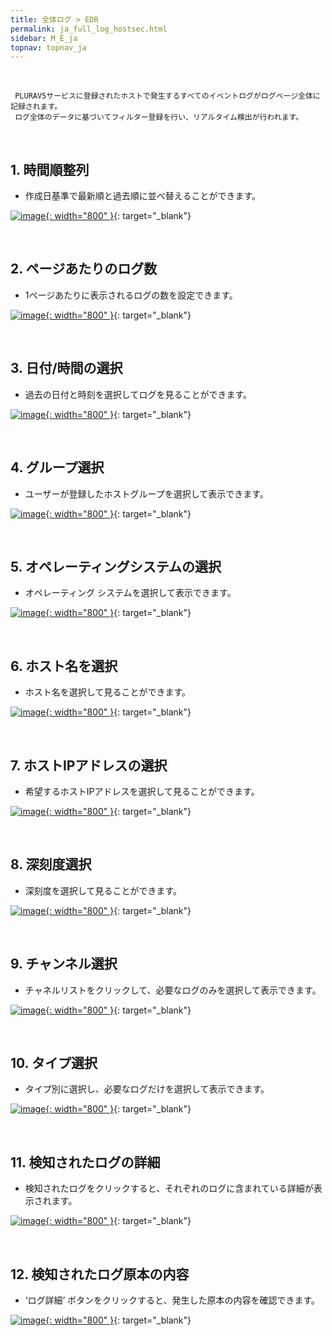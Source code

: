 ```yaml
---
title: 全体ログ > EDR
permalink: ja_full_log_hostsec.html
sidebar: M_E_ja
topnav: topnav_ja
---
```



<br />

     PLURAV5サービスに登録されたホストで発生するすべてのイベントログがログページ全体に記録されます。
     ログ全体のデータに基づいてフィルター登録を行い、リアルタイム検出が行われます。

<br />

## 1. 時間順整列
- 作成日基準で最新順と過去順に並べ替えることができます。

[![image](/docs/images\ja\Function\EDR\all\a_host\a_host1.PNG){: width="800" }](/docs/images\ja\Function\EDR\all\a_host\a_host1.PNG){: target="_blank"}

<br />

## 2. ページあたりのログ数
- 1ページあたりに表示されるログの数を設定できます。

[![image](/docs/images\ja\Function\EDR\all\a_host\a_host2.PNG){: width="800" }](/docs/images\ja\Function\EDR\all\a_host\a_host2.PNG){: target="_blank"}


<br />

## 3. 日付/時間の選択
- 過去の日付と時刻を選択してログを見ることができます。

[![image](/docs/images\ja\Function\EDR\all\a_host\a_host3.PNG){: width="800" }](/docs/images\ja\Function\EDR\all\a_host\a_host3.PNG){: target="_blank"}


<br />

## 4. グループ選択
- ユーザーが登録したホストグループを選択して表示できます。

[![image](/docs/images\ja\Function\EDR\all\a_host\a_host4.PNG){: width="800" }](/docs/images\ja\Function\EDR\all\a_host\a_host4.PNG){: target="_blank"}


<br />

## 5. オペレーティングシステムの選択
- オペレーティング システムを選択して表示できます。

[![image](/docs/images\ja\Function\EDR\all\a_host\a_host5.PNG){: width="800" }](/docs/images\ja\Function\EDR\all\a_host\a_host5.PNG){: target="_blank"}


<br />

## 6. ホスト名を選択
- ホスト名を選択して見ることができます。

[![image](/docs/images\ja\Function\EDR\all\a_host\a_host6.PNG){: width="800" }](/docs/images\ja\Function\EDR\all\a_host\a_host6.PNG){: target="_blank"}


<br />

## 7. ホストIPアドレスの選択
- 希望するホストIPアドレスを選択して見ることができます。

[![image](/docs/images\ja\Function\EDR\all\a_host\a_host7.PNG){: width="800" }](/docs/images\ja\Function\EDR\all\a_host\a_host7.PNG){: target="_blank"}


<br />

## 8. 深刻度選択
- 深刻度を選択して見ることができます。

[![image](/docs/images\ja\Function\EDR\all\a_host\a_host8.PNG){: width="800" }](/docs/images\ja\Function\EDR\all\a_host\a_host8.PNG){: target="_blank"}


<br />

## 9. チャンネル選択
- チャネルリストをクリックして、必要なログのみを選択して表示できます。

[![image](/docs/images\ja\Function\EDR\all\a_host\a_host9.PNG){: width="800" }](/docs/images\ja\Function\EDR\all\a_host\a_host9.PNG){: target="_blank"}


<br />

## 10. タイプ選択
- タイプ別に選択し、必要なログだけを選択して表示できます。

[![image](/docs/images\ja\Function\EDR\all\a_host\a_host10.PNG){: width="800" }](/docs/images\ja\Function\EDR\all\a_host\a_host10.PNG){: target="_blank"}


<br />


## 11. 検知されたログの詳細
- 検知されたログをクリックすると、それぞれのログに含まれている詳細が表示されます。

[![image](/docs/images\ja\Function\EDR\all\a_host\a_host11.PNG){: width="800" }](/docs/images\ja\Function\EDR\all\a_host\a_host11.PNG){: target="_blank"}

 
 <br />
 
## 12. 検知されたログ原本の内容
- ‘ログ詳細’ ボタンをクリックすると、発生した原本の内容を確認できます。

[![image](/docs/images\ja\Function\EDR\all\a_host\a_host12.PNG){: width="800" }](/docs/images\ja\Function\EDR\all\a_host\a_host12.PNG){: target="_blank"}

